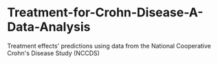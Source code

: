 # Treatment-for-Crohn-Disease-A-Data-Analysis
Treatment effects' predictions using data from the National Cooperative Crohn's Disease Study (NCCDS)

